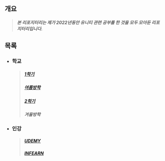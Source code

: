 ## 개요
  >##### 본 리포지터리는 제가 2022년동안 유니티 관련 공부를 한 것을 모두 모아둔 리포지터리입니다. 

## 목록
  + ### 학교
    >##### [1학기]
    >##### [여름방학]
    >##### [2학기]
    >##### 겨울방학
  + ### 인강
    >##### [UDEMY]
    >##### [INFEARN]


[1학기]: https://github.com/DDongYeop/2022_Unity_Study/tree/main/1ST_Semester
[여름방학]: https://github.com/DDongYeop/2022_Unity_Study/tree/main/SummerVacation
[2학기]: https://github.com/DDongYeop/2022_Unity_Study/tree/main/2ST_Semester

[UDEMY]: https://github.com/DDongYeop/2022_Unity_Study/tree/main/UDEMY
[INFEARN]: https://github.com/DDongYeop/2022_Unity_Study/tree/main/INFEARN